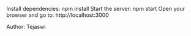 Install dependencies:
npm install
Start the server:
npm start
Open your browser and go to:
http://localhost:3000

Author: Tejaswi
